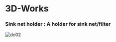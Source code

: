 # 3D-Works
### Sink net holder : A holder for sink net/filter
![dc02](https://github.com/MickeyChuang/3D-Works/assets/5964977/eb888df7-f953-43b2-8c36-67e175d90f8d)
